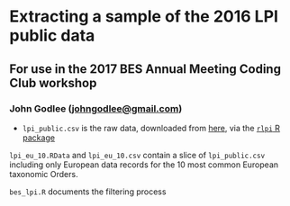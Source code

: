 # Extracting a sample of the 2016 LPI public data
## For use in the 2017 BES Annual Meeting Coding Club workshop
### John Godlee (johngodlee@gmail.com)


* `lpi_public.csv` is the raw data, downloaded from [here](https://figshare.com/articles/LPI_LPR2016data_public_csv/4300022/1), via the [`rlpi` R package](https://github.com/Zoological-Society-of-London/rlpi)

`lpi_eu_10.RData` and `lpi_eu_10.csv` contain a slice of `lpi_public.csv` including only European data records for the 10 most common European taxonomic Orders.

`bes_lpi.R` documents the filtering process




